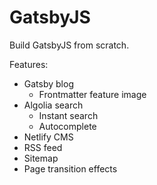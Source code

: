 # GatsbyJS
Build GatsbyJS from scratch.

Features:
- Gatsby blog
  - Frontmatter feature image
- Algolia search
  - Instant search
  - Autocomplete
- Netlify CMS
- RSS feed
- Sitemap
- Page transition effects
